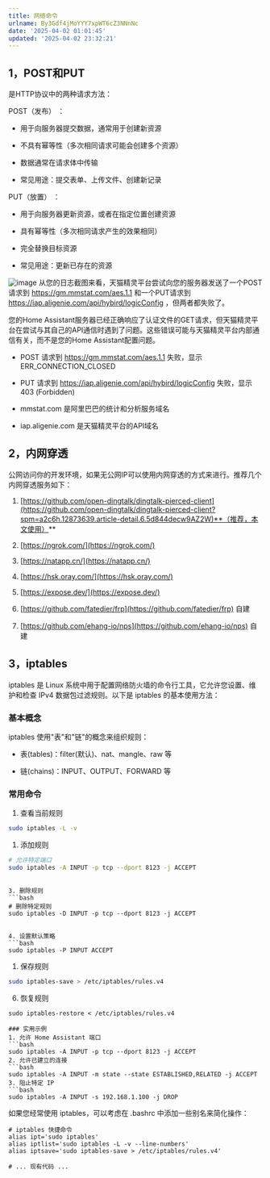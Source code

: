 ```yaml
---
title: 网络命令
urlname: By3Gdf4jMoYYY7xpWT6cZ3NNnNc
date: '2025-04-02 01:01:45'
updated: '2025-04-02 23:32:21'
---
```

## 1，POST和PUT
是HTTP协议中的两种请求方法：

POST（发布） ：
- 用于向服务器提交数据，通常用于创建新资源

- 不具有幂等性（多次相同请求可能会创建多个资源）

- 数据通常在请求体中传输

- 常见用途：提交表单、上传文件、创建新记录



PUT（放置） ：
- 用于向服务器更新资源，或者在指定位置创建资源

- 具有幂等性（多次相同请求产生的效果相同）

- 完全替换目标资源

- 常见用途：更新已存在的资源

![image](/feishu/asset/images/YtErbab1xopHRyxO4nQcnWwanSh.png)
从您的日志截图来看，天猫精灵平台尝试向您的服务器发送了一个POST请求到 https://gm.mmstat.com/aes.1.1 和一个PUT请求到 https://iap.aligenie.com/api/hybird/logicConfig ，但两者都失败了。



您的Home Assistant服务器已经正确响应了认证文件的GET请求，但天猫精灵平台在尝试与其自己的API通信时遇到了问题。这些错误可能与天猫精灵平台内部通信有关，而不是您的Home Assistant配置问题。


- POST 请求到 https://gm.mmstat.com/aes.1.1 失败，显示 ERR_CONNECTION_CLOSED

- PUT 请求到 https://iap.aligenie.com/api/hybird/logicConfig 失败，显示 403 (Forbidden)

- mmstat.com 是阿里巴巴的统计和分析服务域名

- iap.aligenie.com 是天猫精灵平台的API域名


## 2，内网穿透
公网访问你的开发环境，如果无公网IP可以使用内网穿透的方式来进行。推荐几个内网穿透服务如下：
1. [https://github.com/open-dingtalk/dingtalk-pierced-client](https://github.com/open-dingtalk/dingtalk-pierced-client?spm=a2c6h.12873639.article-detail.6.5d844decw9AZ2W)**（推荐，本文使用）**

1. [https://ngrok.com/](https://ngrok.com/)

1. [https://natapp.cn/](https://natapp.cn/)

1. [https://hsk.oray.com/](https://hsk.oray.com/)

1. [https://expose.dev/](https://expose.dev/)

1. [https://github.com/fatedier/frp](https://github.com/fatedier/frp) 自建

1. [https://github.com/ehang-io/nps](https://github.com/ehang-io/nps) 自建


## 3，iptables 
iptables 是 Linux 系统中用于配置网络防火墙的命令行工具，它允许您设置、维护和检查 IPv4 数据包过滤规则。以下是 iptables 的基本使用方法：


### 基本概念
iptables 使用"表"和"链"的概念来组织规则：
- 表(tables)：filter(默认)、nat、mangle、raw 等

- 链(chains)：INPUT、OUTPUT、FORWARD 等

### 常用命令
1. 查看当前规则

```bash
sudo iptables -L -v
```
1. 添加规则

```bash
# 允许特定端口
sudo iptables -A INPUT -p tcp --dport 8123 -j ACCEPT
```
```plaintext

3. 删除规则
```bash
# 删除特定规则
sudo iptables -D INPUT -p tcp --dport 8123 -j ACCEPT
```
```plaintext

4. 设置默认策略
```bash
sudo iptables -P INPUT ACCEPT
```
1. 保存规则

```bash
sudo iptables-save > /etc/iptables/rules.v4
```
6. 恢复规则
```plaintext
sudo iptables-restore < /etc/iptables/rules.v4
```
```plaintext
### 实用示例
1. 允许 Home Assistant 端口
```bash
sudo iptables -A INPUT -p tcp --dport 8123 -j ACCEPT
2. 允许已建立的连接
```bash
sudo iptables -A INPUT -m state --state ESTABLISHED,RELATED -j ACCEPT
3. 阻止特定 IP
```bash
sudo iptables -A INPUT -s 192.168.1.100 -j DROP
```
如果您经常使用 iptables，可以考虑在 .bashrc 中添加一些别名来简化操作：
```plaintext
# iptables 快捷命令
alias ipt='sudo iptables'
alias iptlist='sudo iptables -L -v --line-numbers'
alias iptsave='sudo iptables-save > /etc/iptables/rules.v4'

# ... 现有代码 ...
```

